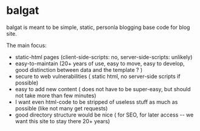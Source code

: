 # balgat

balgat is meant to be simple, static, personla blogging base code for blog site.

The main focus:
  * static-html pages (client-side-scripts: no, server-side-scripts: unlikely)
  * easy-to-maintain (20+ years of use, easy to move, easy to develop, good distinction between data and the template ? )
  * secure to web vulnerabilities ( static html, no server-side scripts if possible)
  * easy to add new content ( does not have to be super-easy, but should not take more than few minutes)
  * I want even html-code to be stripped of useless stuff as much as possible (like not many get requests)
  * good directory structure would be nice ( for SEO, for later access -- we want this site to stay there 20+ years)
